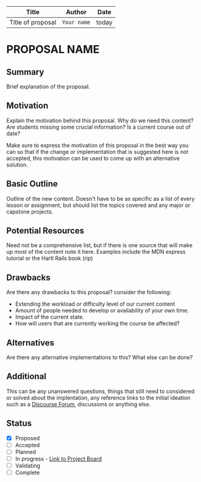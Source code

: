 | Title | Author | Date |
| --- | --- | --- |
| Title of proposal | `Your name` | today |

# PROPOSAL NAME

## Summary

Brief explanation of the proposal.

## Motivation

Explain the motivation behind this proposal. Why do we need this content? Are students missing some crucial information?  Is a current course out of date?

Make sure to express the motivation of this proposal in the best way you can so that if the change or implementation that is suggested here is not accepted, this motivation can be used to come up with an alternative solution.

## Basic Outline

Outline of the new content. Doesn't have to be as specific as a list of every lesson or assignment, but should list the topics covered and any major or capstone projects.

## Potential Resources

Need not be a comprehensive list, but if there is one source that will make up most of the content note it here.  Examples include the MDN express tutorial or the Hartl Rails book (rip)

## Drawbacks

Are there any drawbacks to this proposal? consider the following:

- Extending the workload or difficulty level of our current content
- Amount of people needed to develop or availability of your own time.
- Impact of the current state.
- How will users that are currently working the course be affected?

## Alternatives

Are there any alternative implementations to this? What else can be done?

## Additional

This can be any unanswered questions, things that still need to considered or solved about the implentation, any reference links to the initial ideation such as a [Discourse Forum](https://forum.theodinproject.com/c/sprints), discussions or anything else.

## Status
- [x] Proposed
- [ ] Accepted
- [ ] Planned
- [ ] In progress - [Link to Project Board](https;//github.com)
- [ ] Validating
- [ ] Complete
